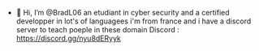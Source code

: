- 👋 Hi, I’m @BradL06
an etudiant in cyber security and a certified developper in lot's of languagees i'm from france and i have a discord server to teach poeple in these domain
Discord : https://discord.gg/nyu8dERyyk

<!---
BradL06/BradL06 is a ✨ special ✨ repository because its `README.md` (this file) appears on your GitHub profile.
You can click the Preview link to take a look at your changes.
--->
